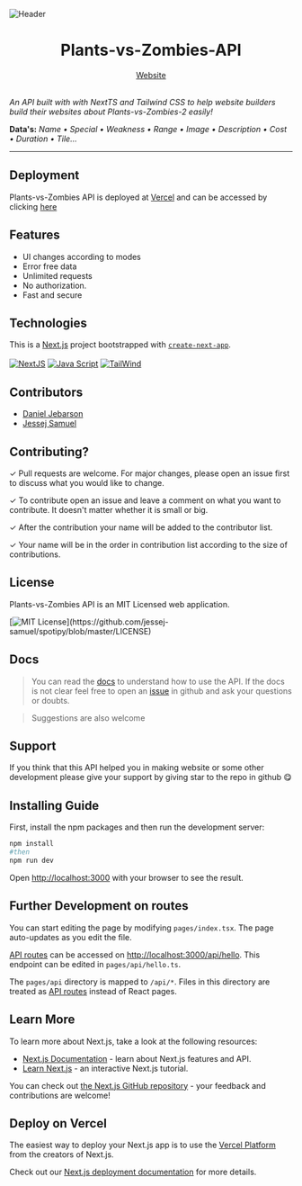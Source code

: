![Header](https://github.com/code-cracked/plants-vs-zombies-api/blob/main/public/assets/header_image.png)

# <h1 align="center">Plants-vs-Zombies-API</h1>

<div align="center"><a  href="https://pvz-2-api.vercel.app/">Website</a></div>
<br>

*An API built with with NextTS and Tailwind CSS to help website builders build their websites about Plants-vs-Zombies-2 easily!*

**Data's:** *Name • Special • Weakness • Range • Image • Description • Cost • Duration • Tile...*

***


## Deployment

Plants-vs-Zombies API is deployed at [Vercel](https://vercel.com/) and can be accessed by clicking [here](https://pvz-2-api.vercel.app/)


## Features

- UI changes according to modes
- Error free data
- Unlimited requests
- No authorization.
- Fast and secure


## Technologies

This is a [Next.js](https://nextjs.org/) project bootstrapped with [`create-next-app`](https://github.com/vercel/next.js/tree/canary/packages/create-next-app).
<br />
<br />
<span>
[![NextJS](https://img.shields.io/badge/Next-12.0.1-blue)](#)
</span><span>
[![Java Script](https://img.shields.io/badge/Java%20Script-16.3.1-lightgrey)](#)
</span><span>
[![TailWind](https://img.shields.io/badge/Tailwind-V3.0.15-red)](#)
</span>


## Contributors
- [Daniel Jebarson](https://github.com/daniel-jebarson)
- [Jessej Samuel](https://github.com/jessej-samuel)


## Contributing?
 ✓ Pull requests are welcome. For major changes, please open an issue first to discuss what you would like to change.
 
 ✓ To contribute open an issue and leave a comment on what you want to contribute. It doesn't matter whether it is small or big.
 
 ✓ After the contribution your name will be added to the contributor list.
 
 ✓ Your name will be in the order in contribution list according to the size of contributions.




## License

Plants-vs-Zombies API is an MIT Licensed web application.

[![MIT License](https://img.shields.io/apm/l/atomic-design-ui.svg?)](https://github.com/jessej-samuel/spotipy/blob/master/LICENSE)

## Docs

> You can read the [docs](https://pvz-2-api.vercel.app/docs) to understand how to use the API. If the docs is not clear feel free to open an [issue](https://github.com/code-cracked/plants-vs-zombies-api/issues/new) in github and ask your questions or doubts.

> Suggestions are also welcome


## Support 

If you think that this API helped you in making website or some other development please give your support by giving star to the repo in github 😋


## Installing Guide

First, install the npm packages and then run the development server:

```bash
npm install
#then
npm run dev
```

Open [http://localhost:3000](http://localhost:3000) with your browser to see the result.

## Further Development on routes

You can start editing the page by modifying `pages/index.tsx`. The page auto-updates as you edit the file.

[API routes](https://nextjs.org/docs/api-routes/introduction) can be accessed on [http://localhost:3000/api/hello](http://localhost:3000/api/hello). This endpoint can be edited in `pages/api/hello.ts`.

The `pages/api` directory is mapped to `/api/*`. Files in this directory are treated as [API routes](https://nextjs.org/docs/api-routes/introduction) instead of React pages.

## Learn More

To learn more about Next.js, take a look at the following resources:

- [Next.js Documentation](https://nextjs.org/docs) - learn about Next.js features and API.
- [Learn Next.js](https://nextjs.org/learn) - an interactive Next.js tutorial.

You can check out [the Next.js GitHub repository](https://github.com/vercel/next.js/) - your feedback and contributions are welcome!

## Deploy on Vercel

The easiest way to deploy your Next.js app is to use the [Vercel Platform](https://vercel.com/new?utm_medium=default-template&filter=next.js&utm_source=create-next-app&utm_campaign=create-next-app-readme) from the creators of Next.js.

Check out our [Next.js deployment documentation](https://nextjs.org/docs/deployment) for more details.


